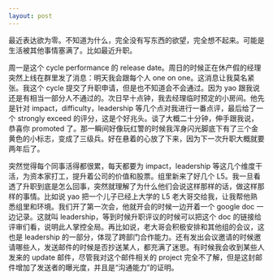 ```yaml
---
layout: post
---
```


最近表达欲为零。不知道为什么，完全没有写东西的欲望，完全想不起来。可能是生活被其他事情塞满了。比如最近升职。

周一是这个 cycle performance 的 release date。周日的时候正在休产假的经理突然上线在群里发了消息：明天我会跟每个人 one on one。这消息让我莫名紧张。我这个 cycle 提交了升职申请，但是也不知道会不会通过。因为 yao 跟我说还是有相当一部分人不通过的。次日早十点钟，我去经理临时预定的小房间。他先是针对 impact，difficulty，leadership 等几个点对我进行一番点评，最后给了一个 strongly exceed 的评分，这是个好兆头。谈了大概二十分钟，伸手跟我说，恭喜你 promoted 了。那一瞬间好像玩红警的时候我浑身闪光脚底下有了三个金黄色的小标志，变成了三级兵。好在悬着的心放了下来，因为下一次升职大概就要两年后了。

突然觉得每个同事活得都很累，每天都要为 impact，leadership 等这几个维度干活，为资本家打工，提升着公司的价值和股票。组里新来了好几个 L5。我一旦看透了升职到底是怎么回事，突然就理解了为什么他们会说这样那样的话，做这样那样的事情。比如说 yao 把一个儿子已经上大学的 L5 老大哥交给我，让我帮他熟悉组里和环境。我们开了第一次会，他就开会的时候一边开着一个 google doc 一边记录。这就叫 leadership，等到时候升职评议的时候可以把这个 doc 的链接给评审们看，说明此人掌控全局。再比如说，老大哥会积极安排和其他组的会议，这也是 leadership 的一部分，体现了跨部门合作能力。还有发出会议邀请的时候邀请哪些人，发送邮件的时候是否抄送某人，都充满了迷思。有时候我会收到某些人发来的 update 邮件，尽管我对这个邮件相关的 project 完全不了解，但是这封邮件增加了发送者的曝光度，并且是“沟通能力”的证明。
